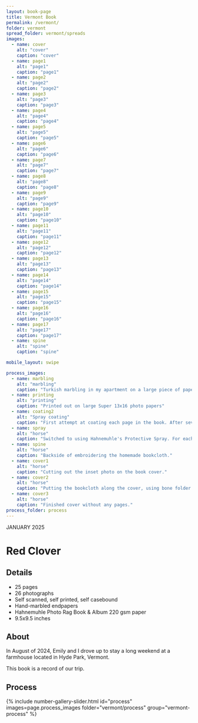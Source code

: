 ```yaml
---
layout: book-page
title: Vermont Book
permalink: /vermont/
folder: vermont
spread_folder: vermont/spreads
images:
  - name: cover
    alt: "cover"
    caption: "cover"
  - name: page1
    alt: "page1"
    caption: "page1"
  - name: page2
    alt: "page2"
    caption: "page2"
  - name: page3
    alt: "page3"
    caption: "page3"
  - name: page4
    alt: "page4"
    caption: "page4"
  - name: page5
    alt: "page5"
    caption: "page5"
  - name: page6
    alt: "page6"
    caption: "page6"
  - name: page7
    alt: "page7"
    caption: "page7"
  - name: page8
    alt: "page8"
    caption: "page8"
  - name: page9
    alt: "page9"
    caption: "page9"
  - name: page10
    alt: "page10"
    caption: "page10"
  - name: page11
    alt: "page11"
    caption: "page11"
  - name: page12
    alt: "page12"
    caption: "page12"
  - name: page13
    alt: "page13"
    caption: "page13"
  - name: page14
    alt: "page14"
    caption: "page14"
  - name: page15
    alt: "page15"
    caption: "page15"
  - name: page16
    alt: "page16"
    caption: "page16"
  - name: page17
    alt: "page17"
    caption: "page17"
  - name: spine
    alt: "spine"
    caption: "spine"

mobile_layout: swipe

process_images:
  - name: marbling
    alt: "marbling"
    caption: "Turkish marbling in my apartment on a large piece of paper."
  - name: printing
    alt: "printing"
    caption: "Printed out on large Super 13x16 photo papers"
  - name: coating2
    alt: "Spray coating"
    caption: "First attempt at coating each page in the book. After several arduous attempts realized the coating was far too thick and was meant for canvas... not paper. (All the pages just stuck together when bound.)"
  - name: spray
    alt: "horse"
    caption: "Switched to using Hahnemuhle's Protective Spray. For each print, perfect light coating."
  - name: spine
    alt: "horse"
    caption: "Backside of embroidering the homemade bookcloth."
  - name: cover1
    alt: "horse"
    caption: "Cutting out the inset photo on the book cover."
  - name: cover2
    alt: "horse"
    caption: "Putting the bookcloth along the cover, using bone folder to define creases. Using a red clover pattern cotton fabric."
  - name: cover3
    alt: "horse"
    caption: "Finished cover without any pages."
process_folder: process
---
```


<div class="book-article">
<p class="label-caption">JANUARY 2025</p>
<h1>Red Clover</h1>
<h2>Details</h2>
<ul>
<li>25 pages</li>
<li>26 photographs</li>
<li>Self scanned, self printed, self casebound</li>
<li>Hand-marbled endpapers</li>
<li>Hahnemuhle Photo Rag Book & Album 220 gsm paper</li>
<li>9.5x9.5 inches</li>
</ul>
<h2>About</h2>
<p>In August of 2024, Emily and I drove up to stay a long weekend at a farmhouse located in Hyde Park, Vermont. </p>
<p>This book is a record of our trip.</p>
<h2>Process</h2>
{% include number-gallery-slider.html
  id="process"
  images=page.process_images
  folder="vermont/process"
  group="vermont-process"
%}


</div>